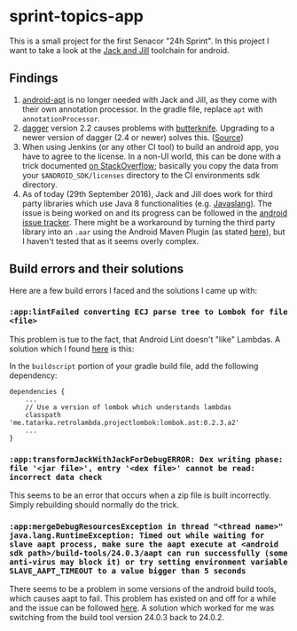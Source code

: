 # sprint-topics-app

This is a small project for the first Senacor "24h Sprint". In this project I want to take a look at the [Jack and Jill](http://tools.android.com/tech-docs/jackandjill) toolchain for android.

## Findings
1. [android-apt](https://bitbucket.org/hvisser/android-apt) is no longer needed with Jack and Jill, as they come with their own annotation processor.
   In the gradle file, replace `apt`  with `annotationProcessor`.
2. [dagger](http://google.github.io/dagger/) version 2.2 causes problems with [butterknife](http://jakewharton.github.io/butterknife/).
   Upgrading to a newer version of dagger (2.4 or newer) solves this.
   ([Source](https://github.com/JakeWharton/butterknife/issues/617))
3. When using Jenkins (or any other CI tool) to build an android app, you have to agree to the license.
   In a non-UI world, this can be done with a trick documented [on StackOverflow](http://stackoverflow.com/questions/38096225/automatically-accept-all-sdk-licences); basically you copy the data from your `$ANDROID_SDK/licenses` directory to the CI environments sdk directory.
4. As of today (29th September 2016), Jack and Jill does work for third party libraries which use Java 8 functionalities (e.g. [Javaslang](http://www.javaslang.io/)).
   The issue is being worked on and its progress can be followed in the [android issue tracker](https://code.google.com/p/android/issues/detail?id=211386).
   There might be a workaround by turning the third party library into an `.aar` using the Android Maven Plugin (as stated [here](https://code.google.com/p/android/issues/detail?id=211386#c30)), but I haven't tested that as it seems overly complex.

## Build errors and their solutions
Here are a few build errors I faced and the solutions I came up with:
### `:app:lintFailed converting ECJ parse tree to Lombok for file <file>`
This problem is tue to the fact, that Android Lint doesn't "like" Lambdas.
A solution which I found [here](https://code.google.com/p/android/issues/detail?id=200887) is this:

In the `buildscript` portion of your gradle build file, add the following dependency:

    dependencies {
        ...
        // Use a version of lombok which understands lambdas
        classpath 'me.tatarka.retrolambda.projectlombok:lombok.ast:0.2.3.a2'
        ...
    }

### `:app:transformJackWithJackForDebugERROR: Dex writing phase: file '<jar file>', entry '<dex file>' cannot be read: incorrect data check`
This seems to be an error that occurs when a zip file is built incorrectly.
Simply rebuilding should normally do the trick.

### `:app:mergeDebugResourcesException in thread "<thread name>" java.lang.RuntimeException: Timed out while waiting for slave aapt process, make sure the aapt execute at <android sdk path>/build-tools/24.0.3/aapt can run successfully (some anti-virus may block it) or try setting environment variable SLAVE_AAPT_TIMEOUT to a value bigger than 5 seconds`

There seems to be a problem in some versions of the android build tools, which causes aapt to fail.
This problem has existed on and off for a while and the issue can be followed [here](https://code.google.com/p/android/issues/detail?id=188627).
A solution which worked for me was switching from the build tool version 24.0.3 back to 24.0.2.